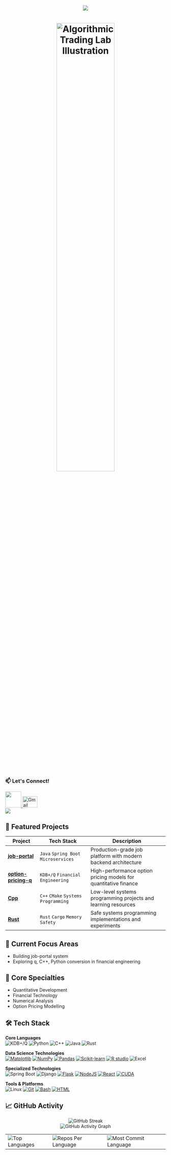 <h1 align="center">
  <a href="https://git.io/typing-svg">
    <img src="https://readme-typing-svg.herokuapp.com?color=%2239F7FF&size=35&center=true&vCenter=true&lines=Quant+Developer+;Mathematics+Modeller;Problem+Solver">
  </a>

<h1 align="center">
  <a href="https://git.io/typing-svg">
    <img src="https://github.com/angusmit/angusmit/blob/main/profile-gif.gif" alt="Algorithmic Trading Lab Illustration" width="60%" />
  </a>
</h1>   


<h3 align="left">📫 Let's Connect!</h3>
<div align="left">
    <a href="https://www.linkedin.com/in/angusnsh/" target="_blank">
      <img height="50" src="https://user-images.githubusercontent.com/46517096/166973395-19676cd8-f8ec-4abf-83ff-da8243505b82.png"/>
    </a>
    <a href="mailto:angusnsh@gmail.com" target="_blank">
      <img src="https://raw.githubusercontent.com/maurodesouza/profile-readme-generator/master/src/assets/icons/social/gmail/default.svg" width="47" height="35" alt="Gmail logo" />
    </a>
</div>
<img src="https://user-images.githubusercontent.com/73097560/115834477-dbab4500-a447-11eb-908a-139a6edaec5c.gif">

## 🚀 Featured Projects

| Project | Tech Stack | Description |
|---------|------------|-------------|
| **[job-portal](https://github.com/angusmit/job-portal)** | `Java` `Spring Boot` `Microservices` | Production-grade job platform with modern backend architecture |
| **[option-pricing-q](https://github.com/angusmit/option-pricing-q)** | `KDB+/Q` `Financial Engineering` | High-performance option pricing models for quantitative finance |
| **[Cpp](https://github.com/angusmit/Cpp)** | `C++` `CMake` `Systems Programming` | Low-level systems programming projects and learning resources |
| **[Rust](https://github.com/angusmit/Rust)** | `Rust` `Cargo` `Memory Safety` | Safe systems programming implementations and experiments |

## 🌱 Current Focus Areas
- Building job-portal system 
- Exploring q, C++, Python conversion in financial engineering

## 🔭 Core Specialties
- Quantitative Development
- Financial Technology
- Numerical Analysis
- Option Pricing Modelling
  
## 🛠️ Tech Stack

**Core Languages**  
![KDB+/Q](https://img.shields.io/badge/KDB+/Q-Expert-0033A0?logo=kx&logoColor=white)
![Python](https://img.shields.io/badge/Python-Expert-3776AB?logo=python&logoColor=white)
![C++](https://img.shields.io/badge/C++-Advanced-00599C?logo=c%2B%2B&logoColor=white)
![Java](https://img.shields.io/badge/Java-Intermediate-007396?logo=java&logoColor=white)
![Rust](https://img.shields.io/badge/Rust-Basic-000000?logo=rust&logoColor=white)

**Data Science Technologies**  
[![Matplotlib](https://custom-icon-badges.demolab.com/badge/Matplotlib-71D291?logo=matplotlib&logoColor=fff)](#)
[![NumPy](https://img.shields.io/badge/NumPy-4DABCF?logo=numpy&logoColor=fff)](#)
[![Pandas](https://img.shields.io/badge/Pandas-150458?logo=pandas&logoColor=fff)](#)
[![Scikit-learn](https://img.shields.io/badge/-scikit--learn-%23F7931E?logo=scikit-learn&logoColor=white)](#)
[![R studio](https://img.shields.io/badge/R_studio-6DB33F?logo=rstudio&logoColor=white)](#)
![Excel](https://img.shields.io/badge/Excel-217346?logo=microsoftexcel&logoColor=white)

**Specialized Technologies**  
![Spring Boot](https://img.shields.io/badge/Spring_Boot-6DB33F?logo=springboot)
![Django](https://img.shields.io/badge/Django-Advanced-092E20?logo=django)
[![Flask](https://img.shields.io/badge/Flask-000?logo=flask&logoColor=fff)](#)
[![NodeJS](https://img.shields.io/badge/Node.js-6DA55F?logo=node.js&logoColor=white)](#)
[![React](https://img.shields.io/badge/React-%2320232a.svg?logo=react&logoColor=%2361DAFB)](#)
[![CUDA](https://img.shields.io/badge/CUDA-76B900?logo=nvidia&logoColor=fff)](#)

**Tools & Platforms**  
![Linux](https://img.shields.io/badge/Linux-FCC624?logo=linux)
[![Git](https://img.shields.io/badge/Git-F05032?logo=git&logoColor=fff)](#)
[![Bash](https://img.shields.io/badge/Bash-4EAA25?logo=gnubash&logoColor=fff)](#)
[![HTML](https://img.shields.io/badge/HTML-%23E34F26.svg?logo=html5&logoColor=white)](#)

## 📈 GitHub Activity
<div align="center">
 
  <img src="https://streak-stats.demolab.com/?user=angusmit&theme=tokyonight&hide_border=true" alt="GitHub Streak" />
  <br>
   <img src="https://github-readme-activity-graph.vercel.app/graph?username=angusmit&custom_title=Angus's%20GitHub%20Activity%20Graph&hide_border=true&border_radius=15&bg_color=000000&color=bb9af7&line=7dcfff&point=1E90FF&area_color=000000&title_color=bb9af7&area=true" alt="GitHub Activity Graph" />
<br>
<div align="center">
    
<table>
  <tr>
    <td>
      <img src="https://github-readme-stats.vercel.app/api/top-langs/?username=angusmit&hide=html&hide_border=true&layout=compact&langs_count=8&theme=tokyonight" alt="Top Languages">
    </td>
    <td>
      <img src="https://github-profile-summary-cards.vercel.app/api/cards/repos-per-language?username=angusmit&theme=tokyonight&hide_border=true" alt="Repos Per Language">
    </td>
    <td>
      <img src="https://github-profile-summary-cards.vercel.app/api/cards/most-commit-language?username=angusmit&theme=tokyonight&hide_border=true" alt="Most Commit Language">
    </td>
  </tr>
</table>

